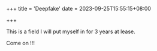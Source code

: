 +++
title = 'Deepfake'
date = 2023-09-25T15:55:15+08:00

+++

This is a field I will put myself in for 3 years at lease.

Come on !!!
